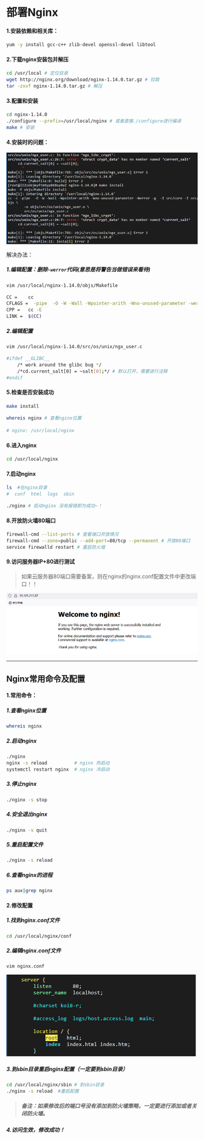# 部署Nginx

#### 1.安装依赖和相关库：

```sh
yum -y install gcc-c++ zlib-devel openssl-devel libtool
```

#### 2.下载nginx安装包并解压

```sh
cd /usr/local # 定位目录
wget http://nginx.org/download/nginx-1.14.0.tar.gz # 拉取
tar -zxvf nginx-1.14.0.tar.gz # 解压
```

#### 3.配置和安装

```sh
cd nginx-1.14.0
./configure --prefix=/usr/local/nginx # 或者直接./configure进行编译
make # 安装
```

#### 4.安装时的问题：

![image-20221221171336081](images/image-20221221171336081.png)

解决办法：

##### 1.编辑配置：删除`-werror`代码(意思是将警告当做错误来看待)

```sh
vim /usr/local/nginx-1.14.0/objs/Makefile
```

```sh
CC =    cc
CFLAGS =  -pipe  -O -W -Wall -Wpointer-arith -Wno-unused-parameter -werror -g
CPP =   cc -E
LINK =  $(CC)
```

##### 2.编辑配置

```sh
vim /usr/local/nginx-1.14.0/src/os/unix/ngx_user.c
```

```sh
#ifdef __GLIBC__
    /* work around the glibc bug */
    /*cd.current_salt[0] = ~salt[0];*/ # 默认打开，需要进行注释
#endif
```

#### 5.检查是否安装成功

```sh
make install
```

```sh
whereis nginx # 查看nginx位置

# nginx: /usr/local/nginx
```

#### 6.进入nginx

```sh
cd /usr/local/nginx
```

#### 7.启动nginx

```sh
ls  #在nginx目录
#  conf  html  logs  sbin
```

```sh
./nginx # 启动nginx 没有报错即为成功~！
```

#### 8.开放防火墙80端口

```sh
firewall-cmd --list-ports # 查看端口开放情况
firewall-cmd --zone=public --add-port=80/tcp --permanent # 开放80端口
service firewalld restart # 重启防火墙
```

#### 9.访问服务器IP+80进行测试

> 如果云服务器80端口需要备案，则在nginx的nginx.conf配置文件中更改端口！！

![image-20221221173046827](images/image-20221221173046827.png)

------

## Nginx常用命令及配置

#### 1.常用命令：

##### 1.查看nginx位置

```sh
whereis nginx
```

##### 2.启动nginx

```sh
./nginx
nginx -s reload          # nginx 热启动
systemctl restart nginx  # nginx 冷启动
```

##### 3.停止nginx

```sh
./nginx -s stop
```

##### 4.安全退出nginx

```sh
./nginx -s quit
```

##### 5.重启配置文件

```sh
./nginx -s reload
```

##### 6.查看nginx的进程

```sh
ps aux|grep nginx
```

#### 2.修改配置

##### 1.找到nginx.conf文件

```sh
cd /usr/local/nginx/conf
```

##### 2.编辑nginx.conf文件

```sh
vim nginx.conf
```

![image-20221221173814325](images/image-20221221173814325.png)

##### 3.到sbin目录重启nginx配置（一定要到sbin目录）

```sh
cd /usr/local/nginx/sbin # 到sbin目录
./nginx -s reload  #重启配置
```

> ##### 备注：如果修改后的端口号没有添加到防火墙策略，一定要进行添加或者关闭防火墙。

##### 4.访问生效，修改成功！